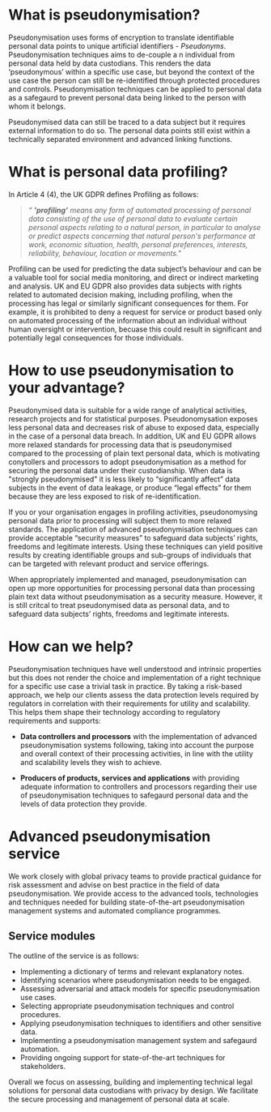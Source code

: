 # What is pseudonymisation?
Pseudonymisation uses forms of encryption to translate identifiable personal data points to unique artificial identifiers - _Pseudonyms_. Pseudonymisation techniques aims to de-couple a n individual from personal data held by data custodians. This renders the data ‘pseudonymous’ within a specific use case, but beyond the context of the use case the person can still be re-identified through protected procedures and controls.  Pseudonymisation techniques can be applied to personal data as a safegaurd to prevent personal data being linked to the person with whom it belongs.

Pseudonymised data can still be traced to a data subject but it requires external information to do so. The personal data points still exist within a technically separated environment and advanced linking functions.

# What is personal data profiling?
In Article 4 (4), the UK GDPR defines Profiling as follows:
> _“ **'profiling’** means any form of automated processing of personal data consisting of the use of personal data to evaluate certain personal aspects relating to a natural person, in particular to analyse or predict aspects concerning that natural person's performance at work, economic situation, health, personal preferences, interests, reliability, behaviour, location or movements."_

Profiling can be used for predicting the data subject’s behaviour and can be a valuable tool for social media monitoring, and direct or indirect marketing and analysis. UK and EU GDPR also provides data subjects with rights related to automated decision making, including profiling, when the processing has legal or similarly significant consequences for them. For example, it is prohibited to deny a request for service or product based only on automated processing of the information about an individual without human oversight or intervention, becuase this could result in significant and potentially legal consequences for those individuals. 

# How to use pseudonymisation to your advantage?
Pseudonymised data is suitable for a wide range of analytical activities, research projects and for statistical purposes. Pseudonomysation exposes less personal data and decreases risk of abuse to exposed data, especially in the case of a personal data breach. In addition, UK and EU GDPR allows more relaxed standards for processing data that is pseudonymised compared to the processing of plain text personal data, which is motivating conytollers and processors to adopt pseudonymisation as a method for securing the personal data under their custodianship. When data is "strongly pseudonymised" it is less likely to “significantly affect” data subjects in the event of data leakage, or produce “legal effects” for them because they are less exposed to risk of re-identification.

If you or your organisation engages in profiling activities, pseudonomysing personal data prior to processing will subject them to more relaxed standards. The application of advanced pseudonymisation techniques can provide acceptable “security measures” to safeguard data subjects’ rights, freedoms and legitimate interests. Using these techniques can yield positive results by creating identifiable groups and sub-groups of individuals that can be targeted with relevant product and service offerings.

When appropriately implemented and managed, pseudonymisation can open up more opportunities for processing personal data than processing plain text data without pseudonymisation as a security measure. However, it is still critcal to treat pseudonymised data as personal data, and to safeguard data subjects’ rights, freedoms and legitimate interests.

# How can we help?
Pseudonymisation techniques have well understood and intrinsic properties but this does not render the choice and implementation of a right technique for a specific use case a trivial task in practice. By taking a risk-based approach, we help our clients assess the data protection levels required by regulators in correlation with their requirements for utility and scalability. This helps them shape their technology according to regulatory requirements and supports:

* **Data controllers and processors** with the implementation of advanced pseudonymisation systems following, taking into account the purpose and overall context of their processing activities, in line with the utility and scalability levels they wish to achieve.

* **Producers of products, services and applications** with providing adequate information to controllers and processors regarding their use of pseudonymisation techniques to safegaurd personal data and the levels of data protection they provide.

# Advanced pseudonymisation service
We work closely with global privacy teams to provide practical guidance for risk assessment and advise on best practice in the field of data pseudonymisation. We provide access to the advanced tools, technologies and techniques needed for building state-of-the-art pseudonymisation management systems and automated compliance programmes.

## Service modules
The outline of the service is as follows:

- Implementing a dictionary of terms and relevant explanatory notes.
- Identifying scenarios where pseudonymisation needs to be engaged.
- Assessing adversarial and attack models for specific pseudonymisation use cases.
- Selecting appropriate pseudonymisation techniques and control procedures.
- Applying pseudonymisation techniques to identifiers and other sensitive data.
- Implementing a pseudonymisation management system and safegaurd automation.
- Providing ongoing support for state-of-the-art techniques for stakeholders.

Overall we focus on assessing, building and implementing technical legal solutions for personal data custodians with privacy by design. We facilitate the secure processing and management of personal data at scale.
